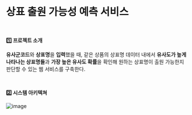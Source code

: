 # 상표 출원 가능성 예측 서비스 
<br>

**1️⃣  프로젝트 소개**

**유사군코드**와 **상표명**을 **입력**했을 때, 같은 상품의 상표명 데이터 내에서 **유사도가 높게 나타나는 상표명들**과 **가장 높은 유사도 확률**을 확인해 원하는 상표명이 출원 가능한지 판단할 수 있는 웹 서비스를 구축한다.

<br>

**2️⃣  시스템 아키텍쳐**

![image](ttps://user-images.githubusercontent.com/75110752/125884906-a63aa74f-4301-4097-84d4-3bba4aef1acd.png)
